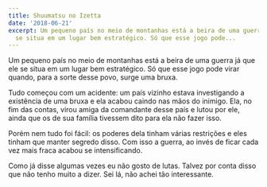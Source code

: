```yaml
---
title: Shuumatsu no Izetta
date: '2018-06-21'
excerpt: Um pequeno país no meio de montanhas está a beira de uma guerra já que ele
  se situa em um lugar bem estratégico. Só que esse jogo pode...
---
```




Um pequeno país no meio de montanhas está a beira de uma guerra já que ele se situa em um lugar bem estratégico. Só que esse jogo pode virar quando, para a sorte desse povo, surge uma bruxa.

Tudo começou com um acidente: um país vizinho estava investigando a existência de uma bruxa e ela acabou caindo nas mãos do inimigo. Ela, no fim das contas, virou amiga da comandante desse país e lutou por ele, ainda que os de sua família tivessem dito para ela não fazer isso.

Porém nem tudo foi fácil: os poderes dela tinham várias restrições e eles tinham que manter segredo disso. Com isso a guerra, ao invés de ficar cada vez mais fraca acabou se intensificando.

Como já disse algumas vezes eu não gosto de lutas. Talvez por conta disso que não tenho muito a dizer. Sei lá, não achei tão interessante.

